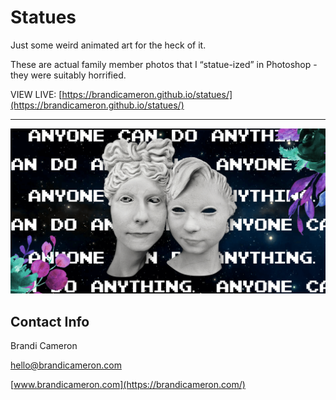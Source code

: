 # Statues

Just some weird animated art for the heck of it.

These are actual family member photos that I “statue-ized” in Photoshop - they were suitably horrified.

VIEW LIVE: [https://brandicameron.github.io/statues/](https://brandicameron.github.io/statues/)

---

![App Screenshot](/img/share.png)

## Contact Info

Brandi Cameron

[hello@brandicameron.com](mailto:hello@brandicameron.com)

[www.brandicameron.com](https://brandicameron.com/)
